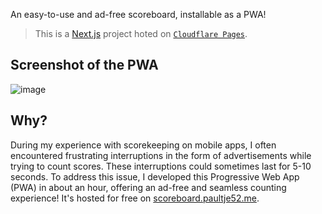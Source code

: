 An easy-to-use and ad-free scoreboard, installable as a PWA!

> This is a [Next.js](https://nextjs.org/) project hoted on [`Cloudflare Pages`](https://pages.cloudflare.com/).

## Screenshot of the PWA
![image](https://github.com/Paultje52/scoreboard/assets/31313717/a69733f2-54c4-45a5-8e88-77108151cadb)

## Why?
During my experience with scorekeeping on mobile apps, I often encountered frustrating interruptions in the form of advertisements while trying to count scores. These interruptions could sometimes last for 5-10 seconds. To address this issue, I developed this Progressive Web App (PWA) in about an hour, offering an ad-free and seamless counting experience! It's hosted for free on [scoreboard.paultje52.me](https://scoreboard.paultje52.me).
